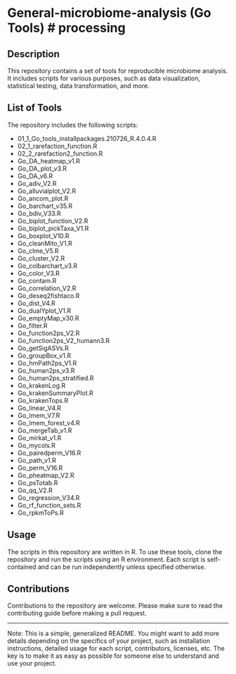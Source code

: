 # General-microbiome-analysis (Go Tools) # processing

## Description
This repository contains a set of tools for reproducible microbiome analysis. It includes scripts for various purposes, such as data visualization, statistical testing, data transformation, and more.

## List of Tools
The repository includes the following scripts:

- 01_1_Go_tools_installpackages.210726_R.4.0.4.R
- 02_1_rarefaction_function.R
- 02_2_rarefaction2_function.R
- Go_DA_heatmap_v1.R
- Go_DA_plot_v3.R
- Go_DA_v6.R
- Go_adiv_V2.R
- Go_alluvialplot_V2.R
- Go_ancom_plot.R
- Go_barchart_v35.R
- Go_bdiv_V33.R
- Go_biplot_function_V2.R
- Go_biplot_pickTaxa_V1.R
- Go_boxplot_V10.R
- Go_cleanMito_V1.R
- Go_clme_V5.R
- Go_cluster_V2.R
- Go_colbarchart_v3.R
- Go_color_V3.R
- Go_contam.R
- Go_correlation_V2.R
- Go_deseq2fishtaco.R
- Go_dist_V4.R
- Go_dualYplot_V1.R
- Go_emptyMap_v30.R
- Go_filter.R
- Go_function2ps_V2.R
- Go_function2ps_V2_humann3.R
- Go_getSigASVs.R
- Go_groupBox_v1.R
- Go_hmPath2ps_V1.R
- Go_human2ps_v3.R
- Go_human2ps_stratified.R
- Go_krakenLog.R
- Go_krakenSummaryPlot.R
- Go_krakenTops.R
- Go_linear_V4.R
- Go_lmem_V7.R
- Go_lmem_forest_v4.R
- Go_mergeTab_v1.R
- Go_mirkat_v1.R
- Go_mycols.R
- Go_pairedperm_V16.R
- Go_path_v1.R
- Go_perm_V16.R
- Go_pheatmap_V2.R
- Go_psTotab.R
- Go_qq_V2.R
- Go_regression_V34.R
- Go_rf_function_sets.R
- Go_rpkmToPs.R

## Usage
The scripts in this repository are written in R. To use these tools, clone the repository and run the scripts using an R environment. Each script is self-contained and can be run independently unless specified otherwise.

## Contributions
Contributions to the repository are welcome. Please make sure to read the contributing guide before making a pull request.

---

Note: This is a simple, generalized README. You might want to add more details depending on the specifics of your project, such as installation instructions, detailed usage for each script, contributors, licenses, etc. The key is to make it as easy as possible for someone else to understand and use your project.

